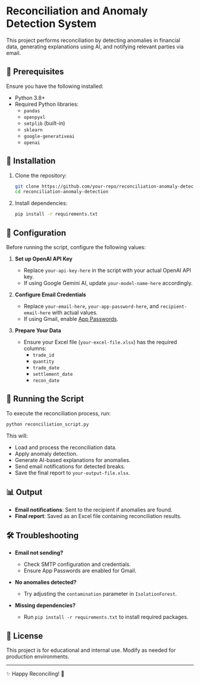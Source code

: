 # Reconciliation and Anomaly Detection System

This project performs reconciliation by detecting anomalies in financial data, generating explanations using AI, and notifying relevant parties via email.

## 📌 Prerequisites

Ensure you have the following installed:
- Python 3.8+
- Required Python libraries:
  - `pandas`
  - `openpyxl`
  - `smtplib` (built-in)
  - `sklearn`
  - `google-generativeai`
  - `openai`

## 🚀 Installation

1. Clone the repository:
   ```sh
   git clone https://github.com/your-repo/reconciliation-anomaly-detection.git
   cd reconciliation-anomaly-detection
   ```

2. Install dependencies:
   ```sh
   pip install -r requirements.txt
   ```

## 🔑 Configuration

Before running the script, configure the following values:

1. **Set up OpenAI API Key**
   - Replace `your-api-key-here` in the script with your actual OpenAI API key.
   - If using Google Gemini AI, update `your-model-name-here` accordingly.

2. **Configure Email Credentials**
   - Replace `your-email-here`, `your-app-password-here`, and `recipient-email-here` with actual values.
   - If using Gmail, enable [App Passwords](https://support.google.com/accounts/answer/185833?hl=en).

3. **Prepare Your Data**
   - Ensure your Excel file (`your-excel-file.xlsx`) has the required columns:
     - `trade_id`
     - `quantity`
     - `trade_date`
     - `settlement_date`
     - `recon_date`
   
## 🏃 Running the Script

To execute the reconciliation process, run:
```sh
python reconciliation_script.py
```

This will:
- Load and process the reconciliation data.
- Apply anomaly detection.
- Generate AI-based explanations for anomalies.
- Send email notifications for detected breaks.
- Save the final report to `your-output-file.xlsx`.

## 📊 Output
- **Email notifications**: Sent to the recipient if anomalies are found.
- **Final report**: Saved as an Excel file containing reconciliation results.

## 🛠 Troubleshooting

- **Email not sending?**
  - Check SMTP configuration and credentials.
  - Ensure App Passwords are enabled for Gmail.

- **No anomalies detected?**
  - Try adjusting the `contamination` parameter in `IsolationForest`.

- **Missing dependencies?**
  - Run `pip install -r requirements.txt` to install required packages.

## 📝 License
This project is for educational and internal use. Modify as needed for production environments.

---

✨ Happy Reconciling! 🚀

